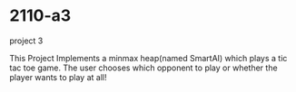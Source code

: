 # 2110-a3
project 3

This Project Implements a minmax heap(named SmartAI) which plays a tic tac toe game. The user chooses which opponent to play
or whether the player wants to play at all!
